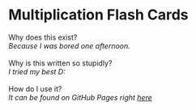 # Multiplication Flash Cards

Why does this exist?\
*Because I was bored one afternoon.*\
\
Why is this written so stupidly?\
*I tried my best D:*\
\
How do I use it?\
*It can be found on GitHub Pages right [here](https://seriousguy888.github.io/MultiplicationFlashCards/)*